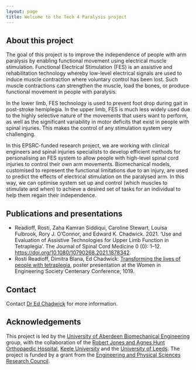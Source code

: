 ```yaml
---
layout: page
title: Welcome to the Tech 4 Paralysis project
---
```


## About this project

The goal of this project is to improve the independence of people with arm paralysis by enabling functional movement using electrical muscle stimulation. Functional Electrical Stimulation (FES) is an assistive and rehabilitation technology whereby low-level electrical signals are used to induce muscle contraction where voluntary control has been lost. Such muscle contractions can strengthen the muscle, load the bones, or produce functional movement in people with paralysis.

In the lower limb, FES technology is used to prevent foot drop during gait in post-stroke hemiplegia. In the upper limb, FES is much less widely used due to the highly selective nature of the movements that users want to perform, as well as the significant variability in motor deficits that exist in people with spinal injuries. This makes the control of any stimulation system very challenging.

In this EPSRC-funded research project, we are working with clinical engineers and spinal injuries specialists to develop efficient methods for personalising an FES system to allow people with high-level spinal cord injuries to control their own arm movements. Biomechanical models, customised to represent the functional limitations due to an injury, are used to predict the effects of electrical stimulation on the paralysed arm. In this way, we can optimise system set up and control (which muscles to stimulate and when) to achieve a desired set of tasks for an individual to help them regain their independence.

## Publications and presentations

- Readioff, Rosti, Zaha Kamran Siddiqui, Caroline Stewart, Louisa Fulbrook, Rory J. O’Connor, and Edward K. Chadwick. 2021. ‘Use and Evaluation of Assistive Technologies for Upper Limb Function in Tetraplegia’. The Journal of Spinal Cord Medicine 0 (0): 1–12. https://doi.org/10.1080/10790268.2021.1878342.
- Rosti Readioff, Dimitra Blana, Ed Chadwick: [Transforming the lives of people with tetraplegia](https://www.researchgate.net/publication/332298568_Transforming_the_lives_of_tetraplegics), poster presentation at the Women in Engineering Society Centenary Conference, 1019.

## Contact

Contact [Dr Ed Chadwick](https://www.abdn.ac.uk/engineering/people/profiles/edward.chadwick) for more information.

## Acknowledgements

This project is led by the [University of Aberdeen Biomechanical Engineering](https://www.abdn.ac.uk/engineering/research/applied-dynamics-124.php) group, with the collaboration of the [Robert Jones and Agnes Hunt Orthopaedic Hospital](https://www.rjah.nhs.uk/orlau), [Keele University](https://www.keele.ac.uk/pharmacy-bioengineering/research/healthcaretechnologies/rehabilitation/) and the [University of Leeds](https://medicinehealth.leeds.ac.uk/homepage/158/leeds_institute_of_rheumatic_and_musculoskeletal_medicine). The project is funded by a grant from the [Engineering and Physical Sciences Research Council](https://epsrc.ukri.org/).
